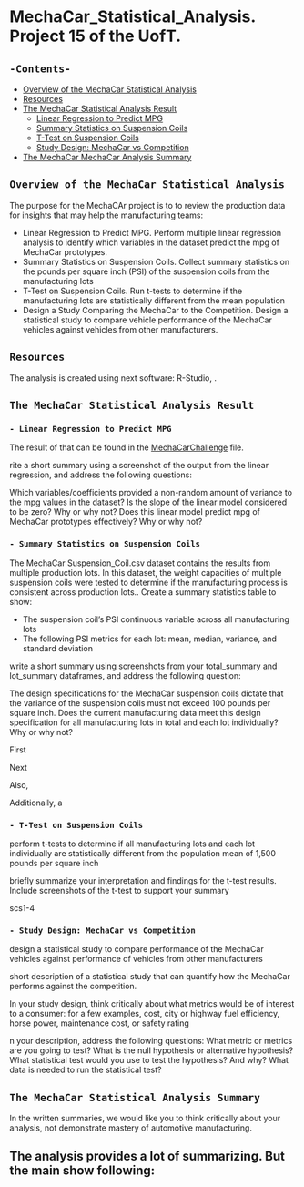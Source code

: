# MechaCar_Statistical_Analysis. Project 15 of the UofT.
## `-Contents-`	
	
- [Overview of the MechaCar Statistical Analysis](#overview-of-the-MechaCar-Analysis)	
- [Resources](#resources)	
- [The MechaCar Statistical Analysis Result](#The-MechaCar-Analysis-Result)
  - [Linear Regression to Predict MPG](#Linear-Regression-to-Predict-MPG)	
  - [Summary Statistics on Suspension Coils](#Summary-Statistics-on-Suspension-Coils)
  - [T-Test on Suspension Coils](#T-Test-on-Suspension-Coils)
  - [Study Design: MechaCar vs Competition](#Study-Design:-MechaCar-vs-Competition)
- [The MechaCar MechaCar Analysis Summary](#Bikesharing-Analysis-Summary)	
## `Overview of the MechaCar Statistical Analysis`	
	
The purpose for the MechaCAr project is to to review the production data for insights that may help the manufacturing teams:
  - Linear Regression to Predict MPG. Perform multiple linear regression analysis to identify which variables in the dataset predict the mpg of MechaCar prototypes.
  - Summary Statistics on Suspension Coils. Collect summary statistics on the pounds per square inch (PSI) of the suspension coils from the manufacturing lots
  - T-Test on Suspension Coils. Run t-tests to determine if the manufacturing lots are statistically different from the mean population
  - Design a Study Comparing the MechaCar to the Competition. Design a statistical study to compare vehicle performance of the MechaCar vehicles against vehicles from other manufacturers. 

## `Resources`	
The analysis is created using next software: R-Studio, .	
## `The MechaCar Statistical Analysis Result`	
### `- Linear Regression to Predict MPG`	
The result of that can be found in the [MechaCarChallenge](./MechaCarChallenge.R) file.	

rite a short summary using a screenshot of the output from the linear regression, and address the following questions:

Which variables/coefficients provided a non-random amount of variance to the mpg values in the dataset?
Is the slope of the linear model considered to be zero? Why or why not?
Does this linear model predict mpg of MechaCar prototypes effectively? Why or why not?

### `- Summary Statistics on Suspension Coils`	

The MechaCar Suspension_Coil.csv dataset contains the results from multiple production lots. In this dataset, the weight capacities of multiple suspension coils were tested to determine if the manufacturing process is consistent across production lots.. Create a summary statistics table to show:

- The suspension coil’s PSI continuous variable across all manufacturing lots
- The following PSI metrics for each lot: mean, median, variance, and standard deviation

write a short summary using screenshots from your total_summary and lot_summary dataframes, and address the following question:

The design specifications for the MechaCar suspension coils dictate that the variance of the suspension coils must not exceed 100 pounds per square inch. Does the current manufacturing data meet this design specification for all manufacturing lots in total and each lot individually? Why or why not?

First 

Next 

Also, 

Additionally, a

### `- T-Test on Suspension Coils`	

perform t-tests to determine if all manufacturing lots and each lot individually are statistically different from the population mean of 1,500 pounds per square inch


 briefly summarize your interpretation and findings for the t-test results. Include screenshots of the t-test to support your summary

scs1-4
### `- Study Design: MechaCar vs Competition`	

design a statistical study to compare performance of the MechaCar vehicles against performance of vehicles from other manufacturers

short description of a statistical study that can quantify how the MechaCar performs against the competition. 

In your study design, think critically about what metrics would be of interest to a consumer: for a few examples, cost, city or highway fuel efficiency, horse power, maintenance cost, or safety rating

n your description, address the following questions:
What metric or metrics are you going to test?
What is the null hypothesis or alternative hypothesis?
What statistical test would you use to test the hypothesis? And why?
What data is needed to run the statistical test?

## `The MechaCar Statistical Analysis Summary`	

In the written summaries, we would like you to think critically about your analysis, not demonstrate mastery of automotive manufacturing.

The analysis provides a lot of summarizing. 
But the main show following:
- 
